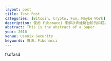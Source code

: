 ```yaml
---
layout: post
title: Test Post
categories: [Bitcoin, Crypto, Fun, Maybe Work] 
description: 使用 Fibonacci 来解决青蛙跳台阶的问题。
abstract: This is the abstract of a paper
year: 2016
venue: Usenix Security
keywords: 算法，Fibonacci
---
```

fsdfasd